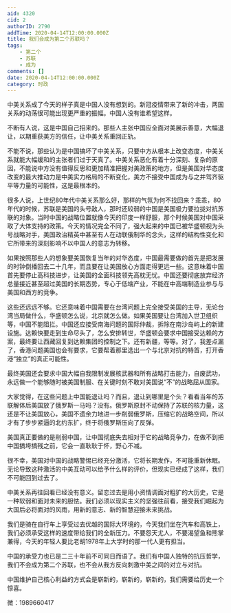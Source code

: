 ```yaml
---
aid: 4320
cid: 2
authorID: 2790
addTime: 2020-04-14T12:00:00.000Z
title: 我们会成为第二个苏联吗？
tags:
    - 第二个
    - 苏联
    - 成为
comments: []
date: 2020-04-14T12:00:00.000Z
category: 时政
---
```


中美关系成了今天的样子真是中国人没有想到的。新冠疫情带来了新的冲击，两国关系的动荡很可能出现更严重的振幅。中国人没有谁希望这样。

不断有人说，这是中国自己招来的。那些人主张中国应全面对美展示善意，大幅退让，以期重获美方的信任，让中美关系重回正轨。

不能不说，那些认为是中国搞坏了中美关系，只要中方从根本上改变态度，中美关系就能大幅缓和的主张者们过于天真了。中美关系恶化有着十分深刻、复杂的原因，不能说中方没有值得反思和更加精准把握对美政策的地方，但是美国对华态度改变的最大推动力是中美实力格局的不断变化，美方不接受中国成为与之并驾齐驱平等力量的可能性，这是最根本的。

很多人说，上世纪80年代中美关系那么好，那样的气氛为何不找回来？乖乖，80年代的时候，苏联是美国的头号敌人，那时还较弱的中国是美国极力要拉拢对抗苏联的对象。当时中国的战略位置就像今天的印度一样舒服，那个时候美国对中国采取了大体支持的政策。今天的情况完全不同了，强大起来的中国已被华盛顿视为头号战略对手，美国政治精英中甚至有人在动联俄制华的念头，这样的结构性变化和它所带来的深刻影响不以中国人的意志为转移。

如果按照那些人的想象要美国恢复当年的对华态度，中国最需要做的首先是把发展的时钟倒播回去二十几年，而且要在让美国放心方面走得更远一些。这意味着中国首先要停止高科技进步，让美国的全面科技领先高枕无忧。中国还要彻底放弃经济总量接近甚至超过美国的长期态势，专心于低端产业，不能在中高端制造业参与与美国和西方的竞争。

这些还远远不够。它还意味着中国需要在台湾问题上完全接受美国的主导，无论台湾当局做什么，华盛顿怎么说，北京就怎么做。如果美国要让台湾加入世卫组织等，中国不能阻拦。中国还应接受南海问题的国际仲裁，拆除在南沙岛屿上的新建设施。达赖快要走到生命尽头了，怎么安排转世，华盛顿会要求中国接受达赖的方案，最终要让西藏回复到达赖集团的控制之下。还有新疆，等等。对了，我差点漏了，香港问题美国也会有要求，它要帮着那里选出一个与北京对抗的特首，打开香港“独立”的真正可能性。

最终美国还会要求中国大幅自我限制发展核武器和所有战略打击能力，自废武功，永远做一个能够随时被美国制服、在关键时刻不敢对美国说“不”的战略屈从国家。

大家觉得，在这些问题上中国能退让吗？而且，退让到哪里是个头？看看当年的苏联解体后美国放了俄罗斯一马吗？没有。俄罗斯原封不动保持了苏联的核力量，这还是不让美国放心，美国不遗余力地进一步削弱俄罗斯，压缩它的战略空间，所以才有了步步紧逼的北约东扩，终于将俄罗斯压向了反弹。

美国真正要做的是削弱中国，让中国彻底失去相对于它的战略竞争力，在做不到把中国搞垮搞残之前，它会一直耿耿于怀，野心不减。

很不幸，美国对中国的战略警惕已经充分激活，它将长期发作，不可能重新休眠。无论导致这种激活的中美互动可以给予什么样的评价，但现实已经成了这样，我们不可能回到过去了。

中美关系再往回看已经没有意义。留恋过去是用小资情调面对粗犷的大历史，它是一种软弱和面对未来的胆怯。我们必须以现实主义的坚强往前看，接受我们崛起为大国后必将面对的风雨，用新的意志、新的智慧迎接未来挑战。

我们是骑在自行车上享受过去优越的国际大环境的，今天我们坐在汽车和高铁上，我们必须承受这样的速度带给我们的全新压力。不要怨天尤人，不要渴望鱼和熊掌兼得，今天的年轻人要比老胡1978年上大学时的那一代人更有担当。

中国的承受力也已是二三十年前不可同日而语了。我们有中国人独特的抗压哲学，我们不会成为第二个苏联，也不会从我方反向刺激中美之间的对立与对抗。

中国维护自己核心利益的方式会是崭新的，崭新的，崭新的，我们需要给历史一个惊喜。

微：1989660417
